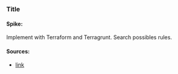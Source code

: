 ### Title

#### Spike:
Implement with Terraform and Terragrunt.
Search possibles rules.

#### Sources:
- [link](https://google.com/)

